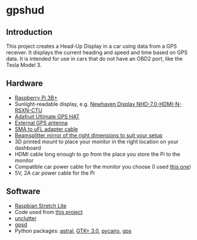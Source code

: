 # gpshud

## Introduction

This project creates a Head-Up Display in a car using data from a GPS receiver. It displays the current heading and speed and time based on GPS data. It is intended for use in cars that do not have an OBD2 port, like the Tesla Model 3.

## Hardware
* [Raspberry Pi 3B+](https://smile.amazon.com/gp/product/B07BDR5PDW/)
* Sunlight-readable display, e.g. [Newhaven Display NHD-7.0-HDMI-N-RSXN-CTU](http://www.newhavendisplay.com/nhd70hdminrsxnctu-p-9552.html)
* [Adafruit Ultimate GPS HAT](https://smile.amazon.com/gp/product/B00S7FAJC4/)
* [External GPS antenna](https://smile.amazon.com/Waterproof-Active-Antenna-28dB-Gain/dp/B00LXRQY9A/)
* [SMA to uFL adapter cable](https://smile.amazon.com/SMA-u-FL-IPEX-Adapter-Cable/dp/B0769KKPYN/)
* [Beamsplitter mirror of the right dimensions to suit your setup](https://telepromptermirror.com/glass-teleprompter-mirror/)
* 3D printed mount to place your monitor in the right location on your dashboard
* HDMI cable long enough to go from the place you store the Pi to the monitor
* Compatible car power cable for the monitor you choose (I used [this one](https://smile.amazon.com/gp/product/B07BSFSW8N/))
* 5V, 2A car power cable for the Pi

## Software
* [Raspbian Stretch Lite](https://downloads.raspberrypi.org/raspbian_lite_latest)
* Code used from [this project](https://github.com/rnorris/gpsd/blob/master/xgpsspeed)
* [unclutter](https://wiki.archlinux.org/index.php/unclutter)
* [gpsd](http://www.catb.org/gpsd/)
* Python packages: [astral](https://pypi.org/project/astral/), [GTK+ 3.0](https://python-gtk-3-tutorial.readthedocs.io/en/latest/), [pycairo](https://pycairo.readthedocs.io/en/latest/), [gps](https://pypi.org/project/gps/)

